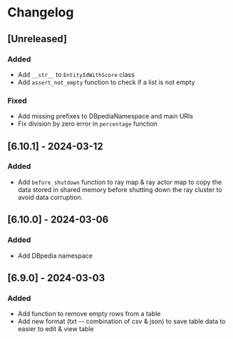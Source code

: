 # Changelog

## [Unreleased]

### Added

- Add `__str__` to `EntityIdWithScore` class
- Add `assert_not_empty` function to check if a list is not empty

### Fixed

- Add missing prefixes to DBpediaNamespace and main URIs
- Fix division by zero error in `percentage` function

## [6.10.1] - 2024-03-12

### Added

- Add `before_shutdown` function to ray map & ray actor map to copy the data stored in shared memory before shutting down the ray cluster to avoid data corruption.

## [6.10.0] - 2024-03-06

### Added

- Add DBpedia namespace

## [6.9.0] - 2024-03-03

### Added

- Add function to remove empty rows from a table
- Add new format (txt -- combination of csv & json) to save table data to easier to edit & view table
